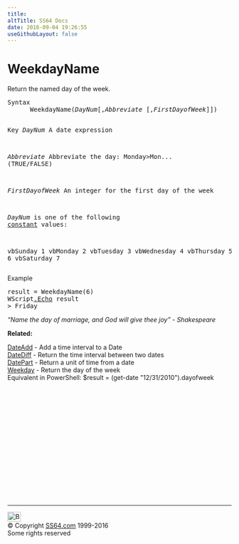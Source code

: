 ```yaml
---
title:
altTitle: SS64 Docs
date: 2016-09-04 19:26:55
useGithubLayout: false
---
```

<!-- #BeginLibraryItem "/Library/head_vb.lbi" --><!-- #EndLibraryItem --><h1>WeekdayName</h1> 
<p>Return the named  day of the week.</p>
<pre>Syntax 
      WeekdayName(<i>DayNum</i>[,<i>Abbreviate </i>[,<i>FirstDayofWeek</i>]])

Key
   <i>DayNum</i>           A date expression

   <i>Abbreviate</i>       Abbreviate the day: Monday&gt;Mon... (TRUE/FALSE)

   <i>FirstDayofWeek</i>   An integer for the first day of the week

<i>DayNum</i> is one of the following <a href="syntax-constants.html">constant</a> values:

vbSunday    1
vbMonday    2
vbTuesday   3
vbWednesday 4
vbThursday  5
vbFriday    6
vbSaturday  7</pre>
<p>Example</p>
<pre>result = WeekdayName(6)
WScript<a href="echo.html">.Echo</a> result
&gt; Friday</pre>
<p class="quote"><i>“Name the day of marriage, and God will give thee joy” - Shakespeare</i></p>
<p><b>Related:</b></p>
<p><a href="dateadd.html">DateAdd</a> - Add a time interval to a Date<a href="datediff.html"><br>
DateDiff</a> - Return the time interval between two dates <a href="datepart.html"><br>
DatePart</a> - Return a unit of time from a date<br>
<a href="weekday.html">Weekday</a> - Return the day of the week<br>
Equivalent in PowerShell: <span class="code">$result = (get-date "12/31/2010").dayofweek</span></p><!-- #BeginLibraryItem "/Library/foot_vb.lbi" --><p>
<!-- VB300 -->
<ins class="adsbygoogle" style="display:inline-block;width:300px;height:250px" data-ad-client="ca-pub-6140977852749469" data-ad-slot="1683739502"></ins>
<script>
(adsbygoogle = window.adsbygoogle || []).push({});
</script></p>
<hr>
<div id="bl" class="footer"><a href="weekdayname.html#"><img src="../images/top.png" width="30" height="22" alt="Back to the Top"></a></div>
<div id="br" class="footer, tagline">© Copyright <a href="http://ss64.com/">SS64.com</a> 1999-2016<br>
Some rights reserved</div><!-- #EndLibraryItem -->

